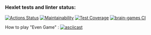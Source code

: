 ### Hexlet tests and linter status:
[![Actions Status](https://github.com/sergeiwerty/php-project-lvl1/workflows/hexlet-check/badge.svg)](https://github.com/sergeiwerty/php-project-lvl1/actions)
[![Maintainability](https://api.codeclimate.com/v1/badges/a99a88d28ad37a79dbf6/maintainability)](https://codeclimate.com/github/codeclimate/codeclimate/maintainability)
[![Test Coverage](https://api.codeclimate.com/v1/badges/a99a88d28ad37a79dbf6/test_coverage)](https://codeclimate.com/github/codeclimate/codeclimate/test_coverage)
[![brain-games CI](https://github.com/sergeiwerty/php-project-lvl1/actions/workflows/my-action.yml/badge.svg)](https://github.com/sergeiwerty/php-project-lvl1/actions/workflows/my-action.yml)

How to play "Even Game" :
[![asciicast](https://asciinema.org/a/p7mOT1v9IDbaB8ZaGxLw474s3.svg)](https://asciinema.org/a/p7mOT1v9IDbaB8ZaGxLw474s3)